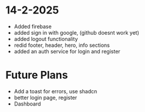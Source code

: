 # 14-2-2025
 - Added firebase
 - added sign in with google, (github doesnt work yet)
 - added logout functionality
 - redid footer, header, hero, info sections
 - added an auth service for login and register

# Future Plans
 - Add a toast for errors, use shadcn
 - better login page, register
 - Dashboard